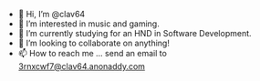 - 👋 Hi, I’m @clav64
- 👀 I’m interested in music and gaming.
- 🌱 I’m currently studying for an HND in Software Development.
- 💞️ I’m looking to collaborate on anything!
- 📫 How to reach me ... send an email to 3rnxcwf7@clav64.anonaddy.com

<!---
clav64/clav64 is a ✨ special ✨ repository because its `README.md` (this file) appears on your GitHub profile.
You can click the Preview link to take a look at your changes.
--->
